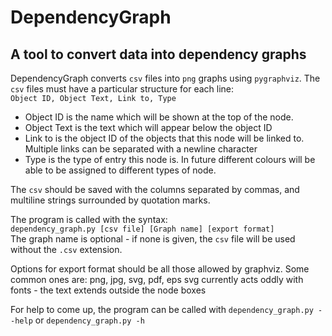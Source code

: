 DependencyGraph
===============
A tool to convert data into dependency graphs
--------------------------------------------------
DependencyGraph converts ``csv`` files into ``png`` graphs using ``pygraphviz``. The ``csv`` files must have a particular structure for each line:  
``Object ID, Object Text, Link to, Type``  

* Object ID is the name which will be shown at the top of the node.
* Object Text is the text which will appear below the object ID
* Link to is the object ID of the objects that this node will be linked to. Multiple links can be separated with a newline character
* Type is the type of entry this node is. In future different colours will be able to be assigned to different types of node.

The ``csv`` should be saved with the columns separated by commas, and multiline strings surrounded by quotation marks.

The program is called with the syntax:  
``dependency_graph.py [csv file] [Graph name] [export format]``  
The graph name is optional - if none is given, the ``csv`` file will be used without the ``.csv`` extension.

Options for export format should be all those allowed by graphviz.
  Some common ones are:
    png, jpg, svg, pdf, eps
    svg currently acts oddly with fonts - the text extends outside the node boxes

For help to come up, the program can be called with
``dependency_graph.py --help`` or ``dependency_graph.py -h``

